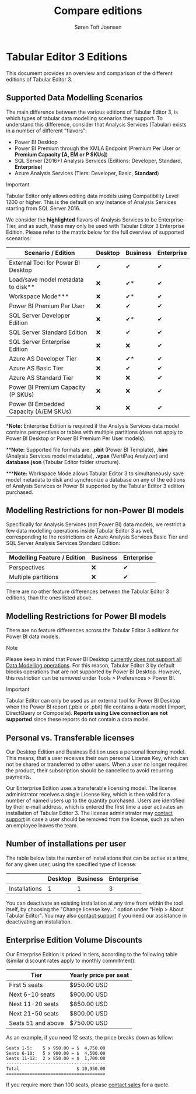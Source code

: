﻿---
uid: editions
title: Compare editions
author: Søren Toft Joensen
updated: 2021-09-09
---
# Tabular Editor 3 Editions

This document provides an overview and comparison of the different editions of Tabular Editor 3.

## Supported Data Modelling Scenarios

The main difference between the various editions of Tabular Editor 3, is which types of tabular data modelling scenarios they support. To understand this difference, consider that Analysis Services (Tabular) exists in a number of different "flavors":

- Power BI Desktop
- Power BI Premium through the XMLA Endpoint (Premium Per User or **Premium Capacity [A, EM or P SKUs]**)
- SQL Server (2016+) Analysis Services (Editions: Developer, Standard, **Enterprise**)
- Azure Analysis Services (Tiers: Developer, Basic, **Standard**)

> [!IMPORTANT]
> Tabular Editor only allows editing data models using Compatibility Level 1200 or higher. This is the default on any instance of Analysis Services starting from SQL Server 2016.

We consider the **highlighted** flavors of Analysis Services to be Enterprise-Tier, and as such, these may only be used with Tabular Editor 3 Enterprise Edition. Please refer to the matrix below for the full overview of supported scenarios:

|Scenario / Edition|Desktop|Business|Enterprise
|---|---|---|---|
|External Tool for Power BI Desktop|&#10004;|&#10004;|&#10004;|
|Load/save model metadata to disk**|&#10060;|&#10004;*|&#10004;|
|Workspace Mode***|&#10060;|&#10004;*|&#10004;|
|Power BI Premium Per User|&#10060;|&#10004;|&#10004;|
|SQL Server Developer Edition|&#10060;|&#10004;*|&#10004;|
|SQL Server Standard Edition|&#10060;|&#10004;|&#10004;|
|SQL Server Enterprise Edition|&#10060;|&#10060;|&#10004;|
|Azure AS Developer Tier|&#10060;|&#10004;*|&#10004;|
|Azure AS Basic Tier|&#10060;|&#10004;|&#10004;|
|Azure AS Standard Tier|&#10060;|&#10060;|&#10004;|
|Power BI Premium Capacity (P SKUs)|&#10060;|&#10060;|&#10004;|
|Power BI Embedded Capacity (A/EM SKUs)|&#10060;|&#10060;|&#10004;|

\***Note:** Enterprise Edition is required if the Analysis Services data model contains perspectives or tables with multiple partitions (does not apply to Power BI Desktop or Power BI Premium Per User models).

\*\***Note:** Supported file formats are: **.pbit** (Power BI Template), **.bim** (Analysis Services model metadata), **.vpax** (VertiPaq Analyzer) and **database.json** (Tabular Editor folder structure).

\*\*\***Note:** Workspace Mode allows Tabular Editor 3 to simultaneously save model metadata to disk and synchronize a database on any of the editions of Analysis Services or Power BI supported by the Tabular Editor 3 edition purchased.

## Modelling Restrictions for non-Power BI models

Specifically for Analysis Services (not Power BI) data models, we restrict a few data modelling operations inside Tabular Editor 3 as well, corresponding to the restrictions on Azure Analysis Services Basic Tier and SQL Server Analysis Services Standard Edition:

|Modelling Feature / Edition|Business|Enterprise
|---|---|---|
|Perspectives|&#10060;|&#10004;|
|Multiple partitions|&#10060;|&#10004;|

There are no other feature differences between the Tabular Editor 3 editions, than the ones listed above. 

## Modelling Restrictions for Power BI models

There are no feature differences across the Tabular Editor 3 editions for Power BI data models.

> [!NOTE]
> Please keep in mind that Power BI Desktop [currently does not support all Data Modelling operations](https://docs.microsoft.com/en-us/power-bi/transform-model/desktop-external-tools#data-modeling-operations). For this reason, Tabular Editor 3 by default blocks operations that are not supported by Power BI Desktop. However, this restriction can be removed under Tools > Preferences > Power BI.

> [!IMPORTANT]
> Tabular Editor can only be used as an external tool for Power BI Desktop when the Power BI report (.pbix or .pbit) file contains a data model (Import, DirectQuery or Composite). **Reports using Live connection are not supported** since these reports do not contain a data model.

## Personal vs. Transferable licenses

Our Desktop Edition and Business Edition uses a personal licensing model. This means, that a user receives their own personal License Key, which can not be shared or transferred to other users. When a user no longer requires the product, their subscription should be cancelled to avoid recurring payments.

Our Enterprise Edition uses a transferable licensing model. The license administrator receives a single License Key, which is then valid for a number of named users up to the quantity purchased. Users are identified by their e-mail address, which is entered the first time a user activates an installation of Tabular Editor 3. The license administrator may <a href="mailto:support@tabulareditor.com?subject=Transferable%20License%20Rotation">contact support</a> in case a user should be removed from the license, such as when an employee leaves the team.

## Number of installations per user

The table below lists the number of installations that can be active at a time, for any given user, using the specified type of license:

| |Desktop|Business|Enterprise|
|---|---|---|---|
|Installations|1|1|3|

You can deactivate an existing installation at any time from within the tool itself, by choosing the "Change license key..." option under "Help > About Tabular Editor". You may also <a href="mailto:support@tabulareditor.com?subject=Deactivation">contact support</a> if you need our assistance in deactivating an installation.

## Enterprise Edition Volume Discounts

Our Enterprise Edition is priced in tiers, according to the following table (similar discount rates apply to monthly commitment):

|Tier|Yearly price per seat|
|---|---|
|First 5 seats|$950.00 USD|
|Next 6-10 seats|$900.00 USD|
|Next 11-20 seats|$850.00 USD|
|Next 21-50 seats|$800.00 USD|
|Seats 51 and above|$750.00 USD|

As an example, if you need 12 seats, the price breaks down as follow:

```text
Seats 1-5:    5 x 950.00 = $  4,750.00
Seats 6-10:   5 x 900.00 = $  4,500.00
Seats 11-12:  2 x 850.00 = $  1,700.00
--------------------------------------
Total                      $ 10,950.00
======================================
```

If you require more than 100 seats, please <a href="mailto:sales@tabulareditor.com">contact sales</a> for a quote.
